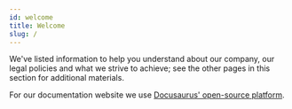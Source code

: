 ```yaml
---
id: welcome
title: Welcome
slug: /
---
```


We've listed information to help you understand about our company, our legal policies and what we strive to achieve; see the other pages in this section for additional materials.

For our documentation website we use [Docusaurus' open-source platform](https://v2.docusaurus.io/).